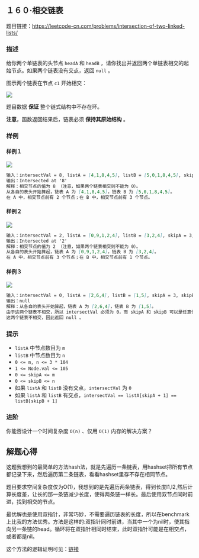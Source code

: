 ## １６０·相交链表

题目链接：https://leetcode-cn.com/problems/intersection-of-two-linked-lists/

### 描述

给你两个单链表的头节点 `headA` 和 `headB` ，请你找出并返回两个单链表相交的起始节点。如果两个链表没有交点，返回 `null` 。

图示两个链表在节点 `c1` 开始相交：

![](https://assets.leetcode-cn.com/aliyun-lc-upload/uploads/2018/12/14/160_statement.png)

题目数据 **保证** 整个链式结构中不存在环。

**注意**，函数返回结果后，链表必须 **保持其原始结构** 。

### 样例

#### 样例１

![](https://assets.leetcode.com/uploads/2018/12/13/160_example_1.png)

```markdown
输入：intersectVal = 8, listA = [4,1,8,4,5], listB = [5,0,1,8,4,5], skipA = 2, skipB = 3
输出：Intersected at '8'
解释：相交节点的值为 8 （注意，如果两个链表相交则不能为 0）。
从各自的表头开始算起，链表 A 为 [4,1,8,4,5]，链表 B 为 [5,0,1,8,4,5]。
在 A 中，相交节点前有 2 个节点；在 B 中，相交节点前有 3 个节点。
```

#### 样例２

![](https://assets.leetcode-cn.com/aliyun-lc-upload/uploads/2018/12/14/160_example_2.png)

```markdown
输入：intersectVal = 2, listA = [0,9,1,2,4], listB = [3,2,4], skipA = 3, skipB = 1
输出：Intersected at '2'
解释：相交节点的值为 2 （注意，如果两个链表相交则不能为 0）。
从各自的表头开始算起，链表 A 为 [0,9,1,2,4]，链表 B 为 [3,2,4]。
在 A 中，相交节点前有 3 个节点；在 B 中，相交节点前有 1 个节点。
```

#### 样例３

![](https://assets.leetcode.com/uploads/2018/12/13/160_example_3.png)

```markdown
输入：intersectVal = 0, listA = [2,6,4], listB = [1,5], skipA = 3, skipB = 2
输出：null
解释：从各自的表头开始算起，链表 A 为 [2,6,4]，链表 B 为 [1,5]。
由于这两个链表不相交，所以 intersectVal 必须为 0，而 skipA 和 skipB 可以是任意值。
这两个链表不相交，因此返回 null 。
```

### 提示

- `listA` 中节点数目为 `m`
- `listB` 中节点数目为 `n`
- `0 <= m, n <= 3 * 104`
- `1 <= Node.val <= 105`
- `0 <= skipA <= m`
- `0 <= skipB <= n`
- 如果 `listA` 和 `listB` 没有交点，`intersectVal` 为 `0`
- 如果 `listA` 和 `listB` 有交点，`intersectVal == listA[skipA + 1] == listB[skipB + 1]`

### 进阶

你能否设计一个时间复杂度 `O(n)` 、仅用 `O(1)` 内存的解决方案？

## 解题心得

这题我想到的最简单的方法hash法，就是先遍历一条链表，用hashset把所有节点都记录下来，然后遍历第二条链表，看看hashset里存不存在相同节点。

题目要求空间复杂度仅为O(1)，我想到的是先遍历两条链表，得到长度l1,l2,然后计算长度差，让长的那一条链减少长度，使得两条链一样长。最后使用双节点同时前进，找到相交的节点。

最优解也是使用双指针，非常巧妙，不需要遍历链表的长度，所以在benchmark上比我的方法优秀。方法是这样的:双指针同时前进，当其中一个为nil时，使其指向另一条链的head。循环将在双指针相同时结束，此时双指针可能是在相交点，或者都是nil。

这个方法的逻辑证明可见：[链接](https://leetcode-cn.com/problems/intersection-of-two-linked-lists/solution/xiang-jiao-lian-biao-by-leetcode-solutio-a8jn/)
